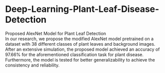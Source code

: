 # Deep-Learning-Plant-Leaf-Disease-Detection
Proposed AlexNet Model for Plant Leaf Detection </br>
In our research, we propose the modified AlexNet model pretrained on a dataset with 38 different classes of plant leaves and background images. After an extensive simulation, the proposed model achieved an accuracy of 97.66% for the aforementioned classification task for plant disease. Furthermore, the model is tested for better generalizability to achieve the consistency and reliability.
